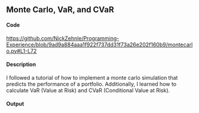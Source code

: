 ## Monte Carlo, VaR, and CVaR

#### Code 
https://github.com/NickZehnle/Programming-Experience/blob/9ad9a884aaa1f922f737dd31f73a26e202f160b9/montecarlo.py#L1-L72

#### Description
I followed a tutorial of how to implement a monte carlo simulation that predicts the performance of a portfolio. Additionally, I learned how to calculate VaR (Value at Risk) and CVaR (Conditional Value at Risk).

#### Output
